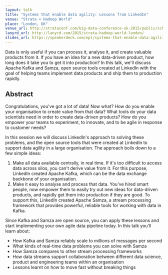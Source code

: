 ```yaml
---
layout: talk
title: "Systems that enable data agility: Lessons from LinkedIn"
venue: "Strata + Hadoop World"
place: "London, UK"
venue_url: http://strataconf.com/big-data-conference-uk-2015/public/schedule/detail/39689
lanyrd_url: http://lanyrd.com/2015/strata-hadoop-world-london/
slides_url: https://speakerdeck.com/ept/systems-that-enable-data-agility
---
```


<script async class="speakerdeck-embed" data-id="63dbc03de7f94d378641241ca2cd644e" data-ratio="1.77777777777778" src="//speakerdeck.com/assets/embed.js"></script>

Data is only useful if you can process it, analyse it, and create valuable products from it. If you
have an idea for a new data-driven product, how long does it take you to get it into production? In
this talk, we'll discuss Apache Kafka and Samza, open source tools created at LinkedIn with the goal
of helping teams implement data products and ship them to production rapidly.


Abstract
--------

Congratulations, you've got a lot of data! Now what? How do you enable your organisation to create
value from that data? What tools do your data scientists need in order to create data-driven
products? How do you empower your teams to experiment, to innovate, and to be agile in response to
customer needs?

In this session we will discuss LinkedIn's approach to solving these problems, and the open source
tools that were created at LinkedIn to support data agility in a large organisation. The approach
boils down to a few simple ideas:

1. Make all data available centrally, in real time. If it's too difficult to access data across
   silos, you can't derive value from it. For this purpose, LinkedIn created Apache Kafka, which can
   be the data exchange backbone of your organisation.
2. Make it easy to analyse and process that data. You've hired smart people, now empower them to
   easily try out new ideas for data-driven products, and rapidly get them into production if they
   are good. To support this, LinkedIn created Apache Samza, a stream processing framework that
   provides powerful, reliable tools for working with data in Kafka.

Since Kafka and Samza are open source, you can apply these lessons and start implementing your own agile data pipeline today. In this talk you'll learn about:

- How Kafka and Samza reliably scale to millions of messages per second
- What kinds of real-time data problems you can solve with Samza
- How Samza compares to other stream processing frameworks
- How data streams support collaboration between different data science, product and engineering
  teams within an organisation
- Lessons learnt on how to move fast without breaking things
